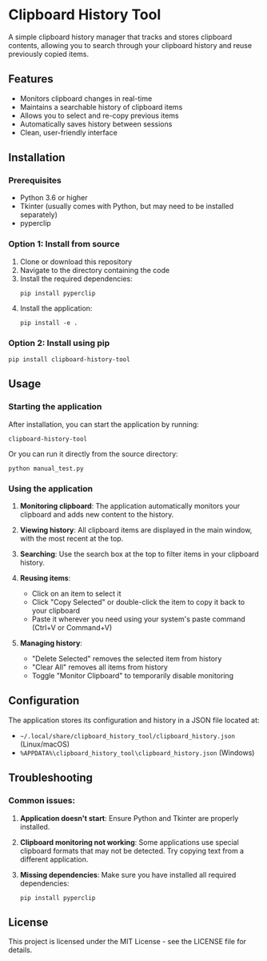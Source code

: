 # Clipboard History Tool

A simple clipboard history manager that tracks and stores clipboard contents, allowing you to search through your clipboard history and reuse previously copied items.

## Features

- Monitors clipboard changes in real-time
- Maintains a searchable history of clipboard items
- Allows you to select and re-copy previous items
- Automatically saves history between sessions
- Clean, user-friendly interface

## Installation

### Prerequisites

- Python 3.6 or higher
- Tkinter (usually comes with Python, but may need to be installed separately)
- pyperclip

### Option 1: Install from source

1. Clone or download this repository
2. Navigate to the directory containing the code
3. Install the required dependencies:
   ```
   pip install pyperclip
   ```
4. Install the application:
   ```
   pip install -e .
   ```

### Option 2: Install using pip

```
pip install clipboard-history-tool
```

## Usage

### Starting the application

After installation, you can start the application by running:

```
clipboard-history-tool
```

Or you can run it directly from the source directory:

```
python manual_test.py
```

### Using the application

1. **Monitoring clipboard**: The application automatically monitors your clipboard and adds new content to the history.

2. **Viewing history**: All clipboard items are displayed in the main window, with the most recent at the top.

3. **Searching**: Use the search box at the top to filter items in your clipboard history.

4. **Reusing items**: 
   - Click on an item to select it
   - Click "Copy Selected" or double-click the item to copy it back to your clipboard
   - Paste it wherever you need using your system's paste command (Ctrl+V or Command+V)

5. **Managing history**:
   - "Delete Selected" removes the selected item from history
   - "Clear All" removes all items from history
   - Toggle "Monitor Clipboard" to temporarily disable monitoring

## Configuration

The application stores its configuration and history in a JSON file located at:
- `~/.local/share/clipboard_history_tool/clipboard_history.json` (Linux/macOS)
- `%APPDATA%\clipboard_history_tool\clipboard_history.json` (Windows)

## Troubleshooting

### Common issues:

1. **Application doesn't start**: Ensure Python and Tkinter are properly installed.

2. **Clipboard monitoring not working**: Some applications use special clipboard formats that may not be detected. Try copying text from a different application.

3. **Missing dependencies**: Make sure you have installed all required dependencies:
   ```
   pip install pyperclip
   ```

## License

This project is licensed under the MIT License - see the LICENSE file for details.
